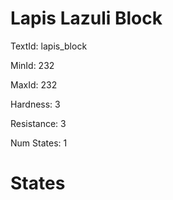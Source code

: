 # Lapis Lazuli Block

TextId: lapis_block

MinId: 232

MaxId: 232

Hardness: 3

Resistance: 3


Num States: 1

# States
```

```